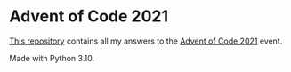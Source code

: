 # Advent of Code 2021

[This repository](https://github.com/debemdeboas/advent-of-code-2021) contains
all my answers to the [Advent of Code 2021](https://adventofcode.com/) event.

Made with Python 3.10.
